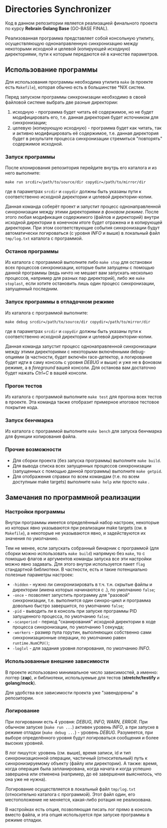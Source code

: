 # Directories Synchronizer

Код в данном репозитории является реализацией финального проекта по курсу **Rebrain Golang Base** (GO-BASE FINAL).

Реализованная программа представляет собой консольную утилиту, осуществляющую однонаправленную синхронизацию
между некоторыми исходной и целевой (копирующей исходную) директориями, пути к которым передаются ей в качестве
параметров.

## Использование программы

Для использования программы необходима утилита `make` (в проекте есть `Makefile`),
которая обычно есть в большинстве *NIX систем.

Перед запуском программы синхронизации необходимо в своей файловой системе выбрать две разные директории:

1) исходную - программа будет читать её содержимое, но не будет модифицировать его, т.е. данная директория
   будет источником для синхронизации;
2) целевую (копирующую исходную) - программа будет как читать, так и активно модифицировать её
   содержимое, т.е. данная директория будет в результате процесса синхронизации стремиться "повторять" содержимое
   исходной.

### Запуск программы

После клонирования репозитория перейдите внутрь его каталога и из него выполните:

`make run srcdir=/path/to/source/dir copydir=/path/to/mirror/dir`

где в параметрах `srcdir` и `copydir` должны быть указаны пути к соответственно исходной директории и целевой
директории-копии.

Данная команда соберёт проект и запустит процесс однонаправленной синхронизации между этими директориями *в фоновом
режиме*.
После этого любая модификация содержимого (файлов и директорий) внутри исходной директории в конечном итоге будет
отражена и в копирующей директории. При этом соответствующие события синхронизации будут автоматически логироваться
(с уровня *INFO* и выше) в локальный файл `tmp/log.txt` каталога с программой.

### Останов программы

Из каталога с программой выполните либо `make stop` для остановки всех процессов синхронизации, которые были запущены с
помощью данной программы (ведь ничто не мешает вам запускать несколько процессов, например для разных пар директорий),
либо же `make stoplast`, если хотите
остановить лишь один процесс синхронизации, запущенный последним.

### Запуск программы в отладочном режиме

Из каталога с программой выполните:

`make debug srcdir=/path/to/source/dir copydir=/path/to/mirror/dir`

где в параметрах `srcdir` и `copydir` должны быть указаны пути к соответственно исходной директории и целевой
директории-копии.

Данная команда запустит процесс однонаправленной синхронизации между этими директориями с некоторыми включёнными
debug-опциями (в частности, будет включён race-детектор, а логирование будет идти в саму консоль с уровня *DEBUG* и
выше) и уже не в фоновом режиме, а в *foreground* вашей консоли. Для останова вам достаточно будет нажать *Ctrl+C* в
вашей консоли.

### Прогон тестов

Из каталога с программой выполните `make test` для прогона всех тестов в проекте. Эта команда также отобразит
примерное итоговое тестовое покрытие кода.

### Запуск бенчмарка

Из каталога с программой выполните `make bench` для запуска бенчмарка для функции копирования файла.

### Прочие возможности

- Для сборки проекта (без запуска программы) выполните `make build`.
- Для вывода списка всех запущенных процессов синхронизации (запущенных с помощью данной программы)
  выполните `make getpid`.
- Для отображения справки по всем командам (т.е. по всем доступным make targets) выполните `make help` или просто `make`
  .

## Замечания по программной реализации

### Настройки программы

Внутри программы имеется определённый набор настроек, некоторые из которых явно указываются при реализации make targets
(см. в `Makefile`), а некоторые не указываются явно, и задействуются их значения по умолчанию.

Тем не менее, если запускать собранный бинарник с программой (для сборки можно использовать `make build`) напрямую без
`make`, то с помощью флагов и аргументов команды запуска все эти настройки можно явно задавать. Для этого внутри
используется пакет `flag` стандартной библиотеки. В частности, есть и такие потенциально полезные параметры настроек:

- `-hidden` - нужно ли синхронизировать в т.ч. т.н. скрытые файлы и директории (имена которых начинаются с .), по
  умолчанию `false`;
- `-once` - позволяет запустить программу для "разовой" синхронизации, т.е. выполнится один синхро-цикл и программа
  довольно быстро завершится, по умолчанию `false`;
- `-pid` - выводить ли в консоль при запуске программы PID запущенного процесса, по умолчанию `false`;
- `-scanperiod` - период "сканирования" исходной директории в ходе процесса синхронизации, по умолчанию 1 секунда;
- `-workers` - размер пула горутин, выполняющих собственно сами синхронизационные операции, по умолчанию
  равен `runtime.NumCPU()`;
- `-loglvl` - для задания уровня логирования, по умолчанию *INFO*.

### Использованные внешние зависимости

В проекте использовано минимальное число зависимостей, а именно: логгер (**zap**), и библиотеки, используемые для тестов
(**stretchr/testify** и **golang/mock**).

Для удобства все зависимости проекта уже "завендорены" в репозитории.

### Логирование

При логировании есть 4 уровня: *DEBUG, INFO, WARN, ERROR*. При обычном запуске (`make run ...`) активен уровень *INFO*,
а при запуске в режиме отладки (`make debug ...`) - уровень *DEBUG*. Разумеется, при выборе определённого уровня будут
логироваться сообщения и более высоких уровней.

В лог пишутся: уровень (см. выше), время записи, id и тип синхронизационной операции, частичный (относительный) путь к
синхронизируемому объекту (файлу или директории). А также: время, когда операция была запланирована, когда начата и
когда успешно завершена или отменена (например, до её завершения выяснилось, что она уже не нужна).

Логирование осуществляется в локальный файл `tmp/log.txt` (относительно каталога с программой). Этот файл один, его
местоположение не меняется, какая-либо ротация не реализована.

В настройках есть опция, позволяющая писать лог прямо в консоль вместо файла, и эта опция используется при запуске
программы в режиме отладки. 
